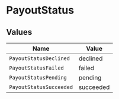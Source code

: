 # PayoutStatus


## Values

| Name                    | Value                   |
| ----------------------- | ----------------------- |
| `PayoutStatusDeclined`  | declined                |
| `PayoutStatusFailed`    | failed                  |
| `PayoutStatusPending`   | pending                 |
| `PayoutStatusSucceeded` | succeeded               |